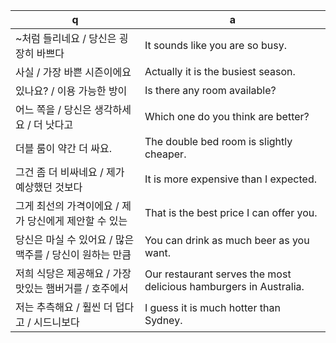  q  | a
--- | ---
~처럼 들리네요 / 당신은 굉장히 바쁘다				| It sounds like you are so busy.
사실 / 가장 바쁜 시즌이에요					| Actually it is the busiest season.
있나요? / 이용 가능한 방이					| Is there any room available?
어느 쪽을 / 당신은 생각하세요 / 더 낫다고			| Which one do you think are better?
더블 룸이 약간 더 싸요.						| The double bed room is slightly cheaper.
그건 좀 더 비싸네요 / 제가 예상했던 것보다			| It is more expensive than I expected.
그게 최선의 가격이에요 / 제가 당신에게 제안할 수 있는		| That is the best price I can offer you.
당신은 마실 수 있어요 / 많은 맥주를 / 당신이 원하는 만큼	| You can drink as much beer as you want.
저희 식당은 제공해요 / 가장 맛있는 햄버거를 / 호주에서		| Our restaurant serves the most delicious hamburgers in Australia.
저는 추측해요 / 훨씬 더 덥다고 / 시드니보다			| I guess it is much hotter than Sydney.